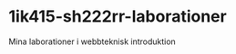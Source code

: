 1ik415-sh222rr-laborationer
===========================

Mina laborationer i webbteknisk introduktion
